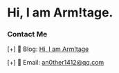 # Hi, I am Arm!tage.

### Contact Me

[+] 📖 Blog: [Hi, I am Arm!tage](https://arrnitage.github.io/)

[+] 📧 Email: [an0ther1412@qq.com](mailto:an0ther1412@qq.com)
